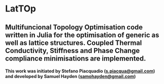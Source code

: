 # LatTOp
## Multifuncional Topology Optimisation code written in Julia for the optimisation of generic as well as lattice structures.  Coupled Thermal Conductivity, Stiffness and Phase Change compliance minimisations are implemented.
#### This work was initiated by Stefano Piacquadio (s.piacqua@gmail.com) and developed by Samuel Hayden (samohayden@gmail.com)

